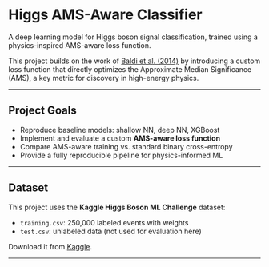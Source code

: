 # Higgs AMS-Aware Classifier

A deep learning model for Higgs boson signal classification, trained using a physics-inspired AMS-aware loss function.

This project builds on the work of [Baldi et al. (2014)](https://www.nature.com/articles/ncomms5308) by introducing a custom loss function that directly optimizes the Approximate Median Significance (AMS), a key metric for discovery in high-energy physics.

---

## Project Goals

- Reproduce baseline models: shallow NN, deep NN, XGBoost
- Implement and evaluate a custom **AMS-aware loss function**
- Compare AMS-aware training vs. standard binary cross-entropy
- Provide a fully reproducible pipeline for physics-informed ML

---

## Dataset

This project uses the **Kaggle Higgs Boson ML Challenge** dataset:
- `training.csv`: 250,000 labeled events with weights
- `test.csv`: unlabeled data (not used for evaluation here)

Download it from [Kaggle](https://www.kaggle.com/competitions/higgs-boson/data).

---
